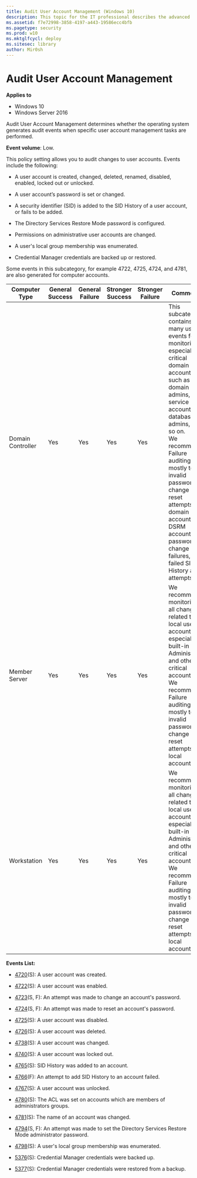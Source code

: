 ```yaml
---
title: Audit User Account Management (Windows 10)
description: This topic for the IT professional describes the advanced security audit policy setting, Audit User Account Management, which determines whether the operating system generates audit events when specific user account management tasks are performed.
ms.assetid: f7e72998-3858-4197-a443-19586ecc4bfb
ms.pagetype: security
ms.prod: w10
ms.mktglfcycl: deploy
ms.sitesec: library
author: Mir0sh
---
```


# Audit User Account Management

**Applies to**
-   Windows 10
-   Windows Server 2016


Audit User Account Management determines whether the operating system generates audit events when specific user account management tasks are performed.

**Event volume**: Low.

This policy setting allows you to audit changes to user accounts. Events include the following:

-   A user account is created, changed, deleted, renamed, disabled, enabled, locked out or unlocked.

-   A user account’s password is set or changed.

-   A security identifier (SID) is added to the SID History of a user account, or fails to be added.

-   The Directory Services Restore Mode password is configured.

-   Permissions on administrative user accounts are changed.

-   A user's local group membership was enumerated.

-   Credential Manager credentials are backed up or restored.

Some events in this subcategory, for example 4722, 4725, 4724, and 4781, are also generated for computer accounts.

| Computer Type     | General Success | General Failure | Stronger Success | Stronger Failure | Comments                                                                                                                                                                                                                                                                                                                                                                     |
|-------------------|-----------------|-----------------|------------------|------------------|------------------------------------------------------------------------------------------------------------------------------------------------------------------------------------------------------------------------------------------------------------------------------------------------------------------------------------------------------------------------------|
| Domain Controller | Yes             | Yes             | Yes              | Yes              | This subcategory contains many useful events for monitoring, especially for critical domain accounts, such as domain admins, service accounts, database admins, and so on.<br>We recommend Failure auditing, mostly to see invalid password change and reset attempts for domain accounts, DSRM account password change failures, and failed SID History add attempts. |
| Member Server     | Yes             | Yes             | Yes              | Yes              | We recommend monitoring all changes related to local user accounts, especially built-in local Administrator and other critical accounts.<br>We recommend Failure auditing, mostly to see invalid password change and reset attempts for local accounts.                                                                                                                |
| Workstation       | Yes             | Yes             | Yes              | Yes              | We recommend monitoring all changes related to local user accounts, especially built-in local Administrator and other critical accounts.<br>We recommend Failure auditing, mostly to see invalid password change and reset attempts for local accounts.                                                                                                                |

**Events List:**

-   [4720](event-4720.md)(S): A user account was created.

-   [4722](event-4722.md)(S): A user account was enabled.

-   [4723](event-4723.md)(S, F): An attempt was made to change an account's password.

-   [4724](event-4724.md)(S, F): An attempt was made to reset an account's password.

-   [4725](event-4725.md)(S): A user account was disabled.

-   [4726](event-4726.md)(S): A user account was deleted.

-   [4738](event-4738.md)(S): A user account was changed.

-   [4740](event-4740.md)(S): A user account was locked out.

-   [4765](event-4765.md)(S): SID History was added to an account.

-   [4766](event-4766.md)(F): An attempt to add SID History to an account failed.

-   [4767](event-4767.md)(S): A user account was unlocked.

-   [4780](event-4780.md)(S): The ACL was set on accounts which are members of administrators groups.

-   [4781](event-4781.md)(S): The name of an account was changed.

-   [4794](event-4794.md)(S, F): An attempt was made to set the Directory Services Restore Mode administrator password.

-   [4798](event-4798.md)(S): A user's local group membership was enumerated.

-   [5376](event-5376.md)(S): Credential Manager credentials were backed up.

-   [5377](event-5377.md)(S): Credential Manager credentials were restored from a backup.

